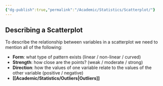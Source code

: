 ```yaml
---
{"dg-publish":true,"permalink":"/Academic/Statistics/Scatterplot/"}
---
```


## Describing a Scatterplot

To describe the relationship between variables in a scatterplot we need to mention all of the following:
- **Form**: what type of pattern exists (linear / non-linear / curved) 
- **Strength**: how close are the points? (weak / moderate / strong) 
- **Direction**: how the values of one variable relate to the values of the other variable (positive / negative) 
- **[[Academic/Statistics/Outliers\|Outliers]]**